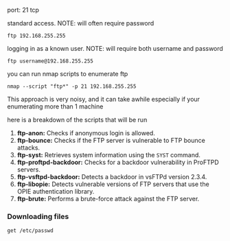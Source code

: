 port: 21 tcp

standard access. NOTE: will often require password
```
ftp 192.168.255.255
```

logging in as a known user. NOTE: will require both username and password
```
ftp username@192.168.255.255
```

you can run nmap scripts to enumerate ftp
```
nmap --script "ftp*" -p 21 192.168.255.255
```
This approach is very noisy, and it can take awhile especially if your enumerating more than 1 machine

here is a breakdown of the scripts that will be run
1. **ftp-anon:** Checks if anonymous login is allowed.
2. **ftp-bounce:** Checks if the FTP server is vulnerable to FTP bounce attacks.
3. **ftp-syst:** Retrieves system information using the `SYST` command.
4. **ftp-proftpd-backdoor:** Checks for a backdoor vulnerability in ProFTPD servers.
5. **ftp-vsftpd-backdoor:** Detects a backdoor in vsFTPd version 2.3.4.
6. **ftp-libopie:** Detects vulnerable versions of FTP servers that use the OPIE authentication library.
7. **ftp-brute:** Performs a brute-force attack against the FTP server.


### Downloading files
```
get /etc/passwd
```
